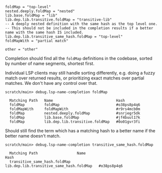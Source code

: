 ``` unison :hide
foldMap = "top-level"
nested.deeply.foldMap = "nested"
lib.base.foldMap = "lib"
lib.dep.lib.transitive.foldMap = "transitive-lib"
-- A deeply nested definition with the same hash as the top level one.
-- This should not be included in the completion results if a better name with the same hash IS included.
lib.dep.lib.transitive_same_hash.foldMap = "top-level"
foldMapWith = "partial match"

other = "other"
```

Completion should find all the `foldMap` definitions in the codebase,
sorted by number of name segments, shortest first.

Individual LSP clients may still handle sorting differently, e.g. doing a fuzzy match over returned results, or
prioritizing exact matches over partial matches. We don't have any control over that.

``` ucm
scratch/main> debug.lsp-name-completion foldMap

  Matching Path   Name                             Hash
  foldMap         foldMap                          #o38ps8p4q6
  foldMapWith     foldMapWith                      #r9rs4mcb0m
  foldMap         nested.deeply.foldMap            #snrjegr5dk
  foldMap         lib.base.foldMap                 #jf4buul17k
  foldMap         lib.dep.lib.transitive.foldMap   #0o01gvr3fi

```

Should still find the term which has a matching hash to a better name if the better name doesn't match.

``` ucm
scratch/main> debug.lsp-name-completion transitive_same_hash.foldMap

  Matching Path                  Name                                       Hash
  transitive_same_hash.foldMap   lib.dep.lib.transitive_same_hash.foldMap   #o38ps8p4q6

```
